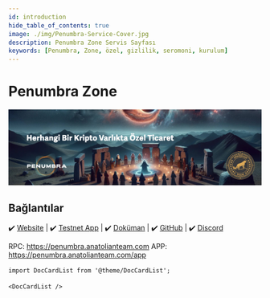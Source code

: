 ```yaml
---
id: introduction
hide_table_of_contents: true
image: ./img/Penumbra-Service-Cover.jpg
description: Penumbra Zone Servis Sayfası
keywords: [Penumbra, Zone, özel, gizlilik, seromoni, kurulum]
---
```

# Penumbra Zone

![Penumbra](./img/Penumbra-Service.jpg)

## Bağlantılar
 ✔️ [Website](https://penumbra.zone/) |
 ✔️ [Testnet App](https://app.testnet.penumbra.zone/) |
 ✔️ [Doküman](https://guide.penumbra.zone/main/index.html) |
 ✔️ [GitHub](https://github.com/penumbra-zone) |
 ✔️ [Discord](https://discord.gg/T7E5U929AV)


RPC: https://penumbra.anatolianteam.com
APP: https://penumbra.anatolianteam.com/app

```mdx-code-block
import DocCardList from '@theme/DocCardList';

<DocCardList />
```
